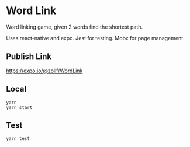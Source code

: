 # Word Link

Word linking game, given 2 words find the shortest path.

Uses react-native and expo. Jest for testing. Mobx for page management.

## Publish Link

https://expo.io/@zollf/WordLink

## Local

```
yarn
yarn start
```

## Test

```
yarn test
```
